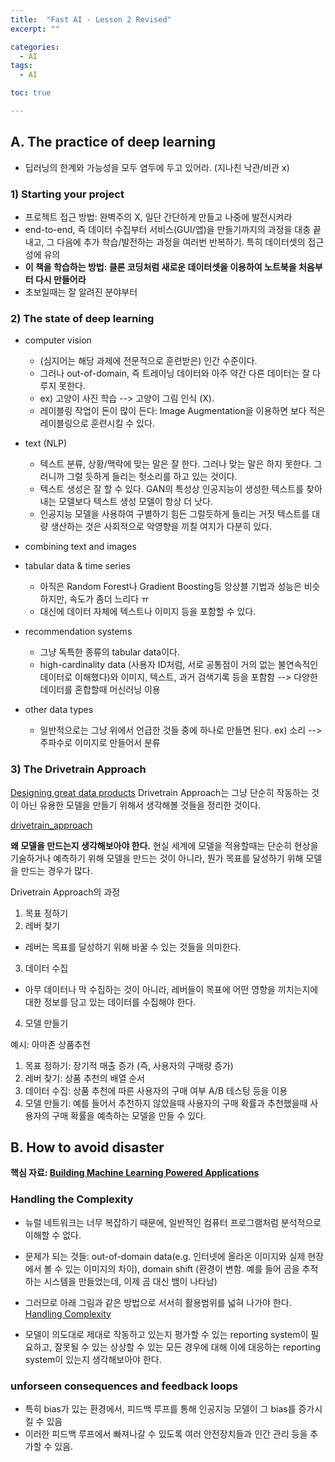```yaml
---
title:  "Fast AI - Lesson 2 Revised"
excerpt: ""

categories:
  - AI
tags:
  - AI

toc: true

---
```

## A. The practice of deep learning
- 딥러닝의 한계와 가능성을 모두 염두에 두고 있어라. (지나친 낙관/비관 x)

### 1) Starting your project
- 프로젝트 접근 방법: 완벽주의 X, 일단 간단하게 만들고 나중에 발전시켜라
- end-to-end, 즉 데이터 수집부터 서비스(GUI/앱)을 만들기까지의 과정을 대충 끝내고, 그 다음에 추가 학습/발전하는 과정을 여러번 반복하기. 특히 데이터셋의 접근성에 유의
- **이 책을 학습하는 방법: 클론 코딩처럼 새로운 데이터셋을 이용하여 노트북을 처음부터 다시 만들어라**
- 초보일때는 잘 알려진 분야부터

### 2) The state of deep learning
- computer vision
    * (심지어는 해당 과제에 전문적으로 훈련받은) 인간 수준이다. 
    * 그러나 out-of-domain, 즉 트레이닝 데이터와 아주 약간 다른 데이터는 잘 다루지 못한다. 
    * ex) 고양이 사진 학습 --> 고양이 그림 인식 (X).
    * 레이블링 작업이 돈이 많이 든다: Image Augmentation을 이용하면 보다 적은 레이블링으로 훈련시킬 수 있다.

- text (NLP)
    * 텍스트 분류, 상황/맥락에 맞는 말은 잘 한다. 그러나 맞는 말은 하지 못한다. 그러니까 그럴 듯하게 들리는 헛소리를 하고 있는 것이다. 
    * 텍스트 생성은 잘 할 수 있다. GAN의 특성상 인공지능이 생성한 텍스트를 찾아내는 모델보다 텍스트 생성 모델이 항상 더 낫다.
    * 인공지능 모델을 사용하여 구별하기 힘든 그럴듯하게 들리는 거짓 텍스트를 대량 생산하는 것은 사회적으로 악영향을 끼칠 여지가 다분히 있다.

- combining text and images

- tabular data & time series
    * 아직은 Random Forest나 Gradient Boosting등 앙상블 기법과 성능은 비슷하지만, 속도가 좀더 느리다 ㅠ
    * 대신에 데이터 자체에 텍스트나 이미지 등을 포함할 수 있다.

- recommendation systems
    * 그냥 독특한 종류의 tabular data이다.
    * high-cardinality data (사용자 ID처럼, 서로 공통점이 거의 없는 불연속적인 데이터로 이해했다)와 이미지, 텍스트, 과거 검색기록 등을 포함함 --> 다양한 데이터를 혼합할때 머신러닝 이용

- other data types
    * 일반적으로는 그냥 위에서 언급한 것들 중에 하나로 만들면 된다. ex) 소리 --> 주파수로 이미지로 만들어서 분류

### 3) The Drivetrain Approach
[Designing great data products](https://www.oreilly.com/radar/drivetrain-approach-data-products/)
Drivetrain Approach는 그냥 단순히 작동하는 것이 아닌 유용한 모델을 만들기 위해서 생각해볼 것들을 정리한 것이다.

[drivetrain_approach](/assets/images/drivetrain-approach.png)

**왜 모델을 만드는지 생각해보아야 한다.**
현실 세계에 모델을 적용할때는 단순히 현상을 기술하거나 예측하기 위해 모델을 만드는 것이 아니라, 뭔가 목표를 달성하기 위해 모델을 만드는 경우가 많다.

Drivetrain Approach의 과정

1. 목표 정하기
2. 레버 찾기
- 레버는 목표를 달성하기 위해 바꿀 수 있는 것들을 의미한다.
3. 데이터 수집
- 아무 데이터나 막 수집하는 것이 아니라, 레버들이 목표에 어떤 영향을 끼치는지에 대한 정보를 담고 있는 데이터를 수집해야 한다.
4. 모델 만들기

예시: 아마존 상품추천

1. 목표 정하기: 장기적 매출 증가 (즉, 사용자의 구매량 증가)
2. 레버 찾기: 상품 추천의 배열 순서
3. 데이터 수집: 상품 추천에 따른 사용자의 구매 여부 A/B 테스팅 등을 이용
4. 모델 만들기: 예를 들어서 추천하지 않았을때 사용자의 구매 확률과 추천했을때 사용자의 구매 확률을 예측하는 모델을 만들 수 있다.

## B. How to avoid disaster

**핵심 자료: [Building Machine Learning Powered Applications](https://www.oreilly.com/library/view/building-machine-learning/9781492045106/)**

### Handling the Complexity
- 뉴럴 네트워크는 너무 복잡하기 때문에, 일반적인 컴퓨터 프로그램처럼 분석적으로 이해할 수 없다.
- 문제가 되는 것들: out-of-domain data(e.g. 인터넷에 올라온 이미지와 실제 현장에서 볼 수 있는 이미지의 차이), domain shift (환경이 변함. 예를 들어 곰을 추적하는 시스템을 만들었는데, 이제 곰 대신 뱀이 나타남)

- 그러므로 아래 그림과 같은 방법으로 서서히 활용범위를 넓혀 나가야 한다.
[Handling Complexity](/assets/images/handling_complexity.png)

- 모델이 의도대로 제대로 작동하고 있는지 평가할 수 있는 reporting system이 필요하고, 잘못될 수 있는 상상할 수 있는 모든 경우에 대해 이에 대응하는 reporting system이 있는지 생각해보아야 한다.

### unforseen consequences and feedback loops
- 특히 bias가 있는 환경에서, 피드백 루프를 통해 인공지능 모델이 그 bias를 증가시킬 수 있음
- 이러한 피드백 루프에서 빠져나갈 수 있도록 여러 안전장치들과 인간 관리 등을 추가할 수 있음.
